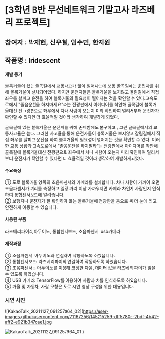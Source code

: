 # [3학년 B반 무선네트워크 기말고사 라즈베리 프로젝트]

## 참여자 : 박재현, 신우철, 임수민, 한지원
## 작품명 : Iridescent
#### 개발 동기
볼록거울이 있는 골목길에서 교통사고가 많이 일어나는데 보통 골목길에는 운전자를 위해 볼록거울이 설치되어있다. 하지만 운전자들은 볼록거울을 보지않고 갈림길에서 직접 좌우를 살피고 운전을 하여 볼록거울의 필요성이 떨어지는 것을 확인할 수 있다.고속도로에서 "졸음운전을 하지마세요"라는 전광판에서 아이디어를 착안해 골목길에 볼록거울대신 전ㄱ광판으로 좌우에서 차나 사람이 오는지 미리 확인하여 멀리서부터 운전자가 확인할 수 있다면 더 효율적일 것이라 생각하여 개발하게 되었다. 

 골목길에 있는 볼록거울은 운전자를 위해 존재함에도 불구하고 , 그런 골목길에서의 교통사고율은 높다.
 그러한 사고율을 통해 운전자들이 볼록거울은 보지않고 갈림길에서 직접 좌우를 살피고 운전을 하여 볼록거울의 필요성이 떨어지는 것을 확인할 수 있다.
이러한 교통 상황과 고속도로에서 "졸음운전을 하지말라"는 전광판에서 아이디어를 착안해 골목길에 볼록거울대신 전광판으로 좌우에서 차나 사람이 오는지 미리 확인하여 멀리서부터 운전자가 확인할 수 있다면 더 효율적일 것이라 생각하여 개발하게되었다.  
#### 주요특징
① 도로 볼록거울 양쪽의 초음파센서와 카메라를 설치합니다. 차나 사람이 가까이  오면 초음파센서가 거리를 측정하고 일정 거리 이상 가까워지면 카메라 차인지  사람인지 인식하여 통합센서보드에 알려줍니다.   
② 보행자나 운전자가 잘 확인하지 않는 볼록거울에 전광판을 둠으로 써 더 눈에 띄고 안전하게 이동할 수 있습니다.   

#### 사용된 부품
라즈베리파이4, 아두이노, 통합센서보드, 초음파센서, usb카메라

#### 제작과정
① 초음파센서: 아두이노와 연결하여 작동하도록 하였습니다.   
② 통합센서보드: 라즈베리파이와 연결하여 작동하도록 하였습니다.   
③ 초음파센서는 아두이노를 이용해 코딩한 다음, 데이터 값을 라즈베리 파이가 읽을   수 있도록 하였습니다.   
④ USB 카메라: TensorFlow를 이용하여 사람과 차를 인식하도록 하였습니다.   
⑤ 거울 및 자동차, 사람 모형은 도로 시연 영상 구성을 위한 대용입니다.   

### 시연 사진
![KakaoTalk_20211127_091257964_02](https://user-images.githubusercontent.com/71167256/145215259-dff5780e-2bdf-4b42-aff2-e921b347cae1.jpg

![KakaoTalk_20211127_091257964_01](https://user-images.githubusercontent.com/71167256/145215277-edb40ccc-e395-4555-a1ae-3742620ace61.jpg)
)
